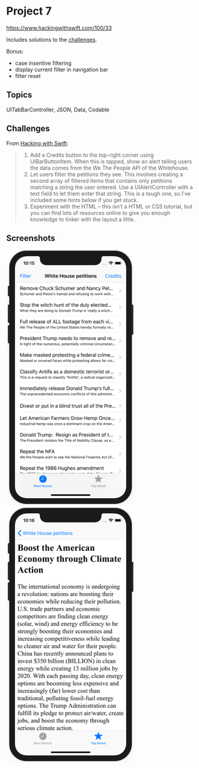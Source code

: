 # Project 7

https://www.hackingwithswift.com/100/33

Includes solutions to the [challenges](https://www.hackingwithswift.com/read/7/6/wrap-up).

Bonus:
- case insentive filtering
- display current filter in navigation bar
- filter reset

## Topics

UITabBarController, JSON, Data, Codable

## Challenges

From [Hacking with Swift](https://www.hackingwithswift.com/read/7/6/wrap-up):
>1. Add a Credits button to the top-right corner using UIBarButtonItem. When this is tapped, show an alert telling users the data comes from the We The People API of the Whitehouse.
>2. Let users filter the petitions they see. This involves creating a second array of filtered items that contains only petitions matching a string the user entered. Use a UIAlertController with a text field to let them enter that string. This is a tough one, so I’ve included some hints below if you get stuck.
>3. Experiment with the HTML – this isn’t a HTML or CSS tutorial, but you can find lots of resources online to give you enough knowledge to tinker with the layout a little.

## Screenshots

![screenshot1](screenshots/screen01.png)
![screenshot2](screenshots/screen02.png)
